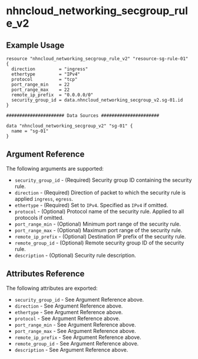 # nhncloud_networking_secgroup_rule_v2

## Example Usage

```
resource "nhncloud_networking_secgroup_rule_v2" "resource-sg-rule-01" {
  direction         = "ingress"
  ethertype         = "IPv4"
  protocol          = "tcp"
  port_range_min    = 22
  port_range_max    = 22
  remote_ip_prefix  = "0.0.0.0/0"
  security_group_id = data.nhncloud_networking_secgroup_v2.sg-01.id
}

###################### Data Sources ######################

data "nhncloud_networking_secgroup_v2" "sg-01" {
  name = "sg-01"
}
```

## Argument Reference

The following arguments are supported:

* `security_group_id` - (Required) Security group ID containing the security rule.
* `direction` - (Required) Direction of packet to which the security rule is applied `ingress`, `egress`.
* `ethertype` - (Required) Set to `IPv4`. Specified as `IPv4` if omitted.
* `protocol` - (Optional) Protocol name of the security rule. Applied to all protocols if omitted.
* `port_range_min` - (Optional) Minimum port range of the security rule.
* `port_range_max` - (Optional) Maximum port range of the security rule.
* `remote_ip_prefix` - (Optional) Destination IP prefix of the security rule.
* `remote_group_id` - (Optional) Remote security group ID of the security rule.
* `description` - (Optional) Security rule description.

## Attributes Reference

The following attributes are exported:

* `security_group_id` - See Argument Reference above.
* `direction` - See Argument Reference above.
* `ethertype` - See Argument Reference above.
* `protocol` - See Argument Reference above.
* `port_range_min` - See Argument Reference above.
* `port_range_max` - See Argument Reference above.
* `remote_ip_prefix` - See Argument Reference above.
* `remote_group_id` - See Argument Reference above.
* `description` - See Argument Reference above.